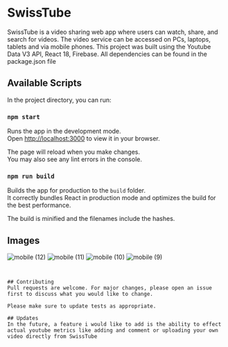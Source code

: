 # SwissTube

SwissTube is a video sharing web app where users can watch, share, and search for videos. The video service can be accessed on PCs, laptops, tablets and via mobile phones. This project was built using the Youtube Data V3 API, React 18, Firebase. All dependencies can be found in the package.json file

## Available Scripts

In the project directory, you can run:
### `npm start`

Runs the app in the development mode.\
Open [http://localhost:3000](http://localhost:3000) to view it in your browser.

The page will reload when you make changes.\
You may also see any lint errors in the console.

### `npm run build`

Builds the app for production to the `build` folder.\
It correctly bundles React in production mode and optimizes the build for the best performance.

The build is minified and the filenames include the hashes.

## Images
![mobile (12)](https://user-images.githubusercontent.com/88935495/192766757-bd521f2d-04e6-43f4-923d-42f6660e8a86.png)
![mobile (11)](https://user-images.githubusercontent.com/88935495/192766779-17d8cc01-0f43-4fe9-85a7-136f9bd5b164.png)
![mobile (10)](https://user-images.githubusercontent.com/88935495/192766789-9d6d62ba-9e84-4e50-beb9-906f8bd71996.png)
![mobile (9)](https://user-images.githubusercontent.com/88935495/192766799-14bcbb2f-9fc8-4675-9798-7fcf0efc56ca.png)

```


## Contributing
Pull requests are welcome. For major changes, please open an issue first to discuss what you would like to change.

Please make sure to update tests as appropriate.

## Updates
In the future, a feature i would like to add is the ability to effect actual youtube metrics like adding and comment or uploading your own video directly from SwissTube 



